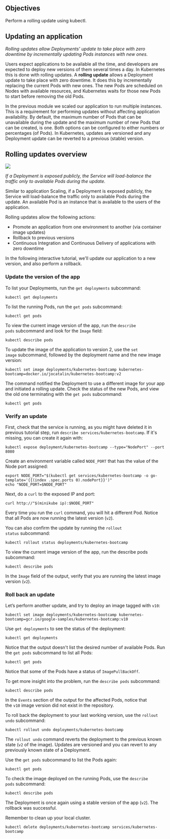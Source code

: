## Objectives[](https://kubernetes.io/docs/tutorials/kubernetes-basics/update/update-intro/#objectives)

Perform a rolling update using kubectl.

## Updating an application[](https://kubernetes.io/docs/tutorials/kubernetes-basics/update/update-intro/#updating-an-application)

_Rolling updates allow Deployments' update to take place with zero downtime by incrementally updating Pods instances with new ones._

Users expect applications to be available all the time, and developers are expected to deploy new versions of them several times a day. In Kubernetes this is done with rolling updates. A **rolling update** allows a Deployment update to take place with zero downtime. It does this by incrementally replacing the current Pods with new ones. The new Pods are scheduled on Nodes with available resources, and Kubernetes waits for those new Pods to start before removing the old Pods.

In the previous module we scaled our application to run multiple instances. This is a requirement for performing updates without affecting application availability. By default, the maximum number of Pods that can be unavailable during the update and the maximum number of new Pods that can be created, is one. Both options can be configured to either numbers or percentages (of Pods). In Kubernetes, updates are versioned and any Deployment update can be reverted to a previous (stable) version.

## Rolling updates overview[](https://kubernetes.io/docs/tutorials/kubernetes-basics/update/update-intro/#rolling-updates-overview)

![](https://kubernetes.io/docs/tutorials/kubernetes-basics/public/images/module_06_rollingupdates4.svg)

_If a Deployment is exposed publicly, the Service will load-balance the traffic only to available Pods during the update._

Similar to application Scaling, if a Deployment is exposed publicly, the Service will load-balance the traffic only to available Pods during the update. An available Pod is an instance that is available to the users of the application.

Rolling updates allow the following actions:

- Promote an application from one environment to another (via container image updates)
- Rollback to previous versions
- Continuous Integration and Continuous Delivery of applications with zero downtime

In the following interactive tutorial, we'll update our application to a new version, and also perform a rollback.

### Update the version of the app[](https://kubernetes.io/docs/tutorials/kubernetes-basics/update/update-intro/#update-the-version-of-the-app)

To list your Deployments, run the `get deployments` subcommand:

```shell
kubectl get deployments
```

To list the running Pods, run the `get pods` subcommand:

```shell
kubectl get pods
```

To view the current image version of the app, run the `describe pods` subcommand and look for the `Image` field:

```shell
kubectl describe pods
```

To update the image of the application to version 2, use the `set image` subcommand, followed by the deployment name and the new image version:

```shell
kubectl set image deployments/kubernetes-bootcamp kubernetes-bootcamp=docker.io/jocatalin/kubernetes-bootcamp:v2
```

The command notified the Deployment to use a different image for your app and initiated a rolling update. Check the status of the new Pods, and view the old one terminating with the `get pods` subcommand:

```shell
kubectl get pods
```

### Verify an update[](https://kubernetes.io/docs/tutorials/kubernetes-basics/update/update-intro/#verify-an-update)

First, check that the service is running, as you might have deleted it in previous tutorial step, run `describe services/kubernetes-bootcamp`. If it's missing, you can create it again with:

```shell
kubectl expose deployment/kubernetes-bootcamp --type="NodePort" --port 8080
```

Create an environment variable called `NODE_PORT` that has the value of the Node port assigned:

```shell
export NODE_PORT="$(kubectl get services/kubernetes-bootcamp -o go-template='{{(index .spec.ports 0).nodePort}}')"
echo "NODE_PORT=$NODE_PORT"
```

Next, do a `curl` to the exposed IP and port:

```shell
curl http://"$(minikube ip):$NODE_PORT"
```

Every time you run the `curl` command, you will hit a different Pod. Notice that all Pods are now running the latest version (`v2`).

You can also confirm the update by running the `rollout status` subcommand:

```shell
kubectl rollout status deployments/kubernetes-bootcamp
```

To view the current image version of the app, run the describe pods subcommand:

```shell
kubectl describe pods
```

In the `Image` field of the output, verify that you are running the latest image version (`v2`).

### Roll back an update[](https://kubernetes.io/docs/tutorials/kubernetes-basics/update/update-intro/#roll-back-an-update)

Let’s perform another update, and try to deploy an image tagged with `v10`:

```shell
kubectl set image deployments/kubernetes-bootcamp kubernetes-bootcamp=gcr.io/google-samples/kubernetes-bootcamp:v10
```

Use `get deployments` to see the status of the deployment:

```shell
kubectl get deployments
```

Notice that the output doesn't list the desired number of available Pods. Run the `get pods` subcommand to list all Pods:

```shell
kubectl get pods
```

Notice that some of the Pods have a status of `ImagePullBackOff`.

To get more insight into the problem, run the `describe pods` subcommand:

```shell
kubectl describe pods
```

In the `Events` section of the output for the affected Pods, notice that the `v10` image version did not exist in the repository.

To roll back the deployment to your last working version, use the `rollout undo` subcommand:

```shell
kubectl rollout undo deployments/kubernetes-bootcamp
```

The `rollout undo` command reverts the deployment to the previous known state (`v2` of the image). Updates are versioned and you can revert to any previously known state of a Deployment.

Use the `get pods` subcommand to list the Pods again:

```shell
kubectl get pods
```

To check the image deployed on the running Pods, use the `describe pods` subcommand:

```shell
kubectl describe pods
```

The Deployment is once again using a stable version of the app (`v2`). The rollback was successful.

Remember to clean up your local cluster.

```shell
kubectl delete deployments/kubernetes-bootcamp services/kubernetes-bootcamp
```